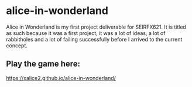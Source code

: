 # alice-in-wonderland
Alice in Wonderland is my first project deliverable for SEIRFX621. It is titled as such because it was a first project, it was a lot of ideas, a lot of rabbitholes and a lot of failing successfully before I arrived to the current concept.


## Play the game here:
https://xalice2.github.io/alice-in-wonderland/
